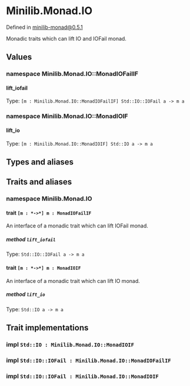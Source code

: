 # Minilib.Monad.IO

Defined in minilib-monad@0.5.1

Monadic traits which can lift IO and IOFail monad.

## Values

### namespace Minilib.Monad.IO::MonadIOFailIF

#### lift_iofail

Type: `[m : Minilib.Monad.IO::MonadIOFailIF] Std::IO::IOFail a -> m a`

### namespace Minilib.Monad.IO::MonadIOIF

#### lift_io

Type: `[m : Minilib.Monad.IO::MonadIOIF] Std::IO a -> m a`

## Types and aliases

## Traits and aliases

### namespace Minilib.Monad.IO

#### trait `[m : *->*] m : MonadIOFailIF`

An interface of a monadic trait which can lift IOFail monad.

##### method `lift_iofail`

Type: `Std::IO::IOFail a -> m a`

#### trait `[m : *->*] m : MonadIOIF`

An interface of a monadic trait which can lift IO monad.

##### method `lift_io`

Type: `Std::IO a -> m a`

## Trait implementations

### impl `Std::IO : Minilib.Monad.IO::MonadIOIF`

### impl `Std::IO::IOFail : Minilib.Monad.IO::MonadIOFailIF`

### impl `Std::IO::IOFail : Minilib.Monad.IO::MonadIOIF`
